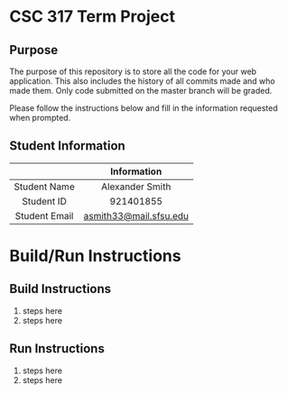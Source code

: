 # CSC 317 Term Project

## Purpose

The purpose of this repository is to store all the code for your web application. This also includes the history of all commits made and who made them. Only code submitted on the master branch will be graded.

Please follow the instructions below and fill in the information requested when prompted.

## Student Information

|               | Information   |
|:-------------:|:-------------:|
| Student Name  | Alexander Smith     |
| Student ID    | 921401855       |
| Student Email | asmith33@mail.sfsu.edu    |



# Build/Run Instructions

## Build Instructions
1. steps here
2. steps here

## Run Instructions
1. steps here
2. steps here 
